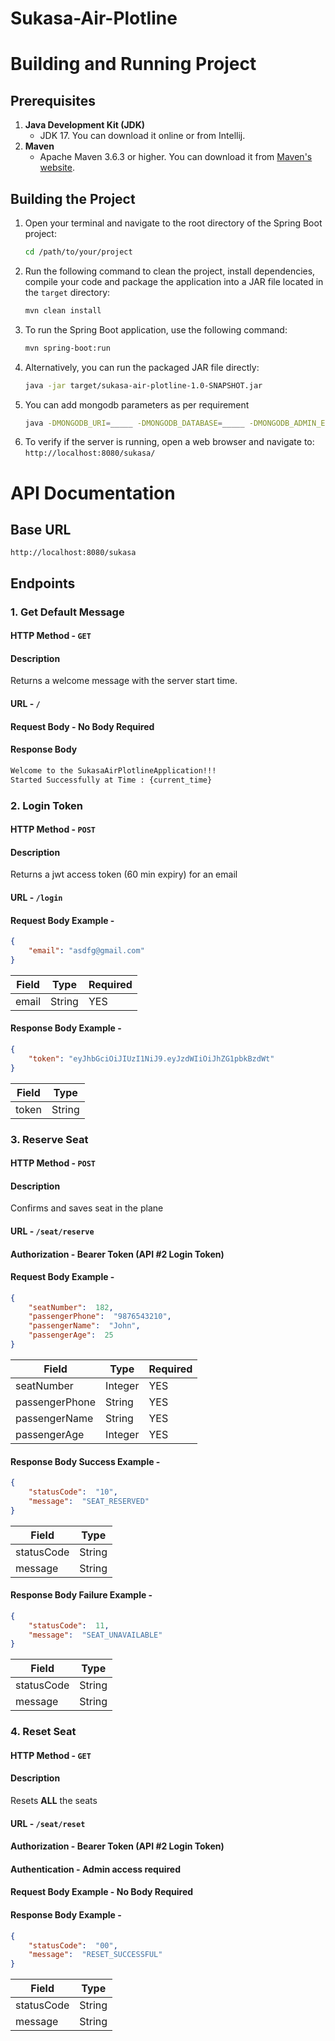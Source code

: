 # Sukasa-Air-Plotline

# Building and Running Project
## Prerequisites
1. **Java Development Kit (JDK)**
    - JDK 17. You can download it online or from Intellij.
2. **Maven**
    - Apache Maven 3.6.3 or higher. You can download it from [Maven's website](https://maven.apache.org/download.cgi).
## Building the Project
1. Open your terminal and navigate to the root directory of the Spring Boot project:
   ```bash
   cd /path/to/your/project
2. Run the following command to clean the project, install dependencies, compile your code and package the application into a JAR file located in the `target` directory:
   ```bash
   mvn clean install
3. To run the Spring Boot application, use the following command:
   ```bash
   mvn spring-boot:run
4. Alternatively, you can run the packaged JAR file directly:
   ```bash
   java -jar target/sukasa-air-plotline-1.0-SNAPSHOT.jar
5. You can add mongodb parameters as per requirement
   ```bash
   java -DMONGODB_URI=_____ -DMONGODB_DATABASE=_____ -DMONGODB_ADMIN_EMAIL=_____ -jar target/sukasa-air-plotline-1.0-SNAPSHOT.jar
6. To verify if the server is running, open a web browser and navigate to:
   `http://localhost:8080/sukasa/`

# API Documentation
## Base URL
`http://localhost:8080/sukasa`
## Endpoints
### 1. Get Default Message
#### HTTP Method    -    `GET`
#### Description
Returns a welcome message with the server start time.
#### URL    -    `/`
#### Request Body - No Body Required
#### Response Body
```html
Welcome to the SukasaAirPlotlineApplication!!!
Started Successfully at Time : {current_time}
```
### 2. Login Token
#### HTTP Method    -    `POST`
#### Description
Returns a jwt access token (60 min expiry) for an email
#### URL    -    `/login`
#### Request Body Example -
```json
{
	"email": "asdfg@gmail.com"
}
```
| Field | Type   | Required |
|-------|--------|----------|
| email | String | YES      |

#### Response Body Example -
```json
{
	"token": "eyJhbGciOiJIUzI1NiJ9.eyJzdWIiOiJhZG1pbkBzdWt"
}
```
| Field | Type   |
|-------|--------|
| token | String |
### 3. Reserve Seat
#### HTTP Method    -    `POST`
#### Description
Confirms and saves seat in the plane
#### URL    -    `/seat/reserve`
#### Authorization    -    Bearer Token (API #2 Login Token)
#### Request Body Example -
```json
{
	"seatNumber":  182,
	"passengerPhone":  "9876543210",
	"passengerName":  "John",
	"passengerAge":  25
}
```
| Field          | Type    | Required |
|----------------|---------|----------|
| seatNumber     | Integer | YES      |
| passengerPhone | String  | YES      |
| passengerName  | String  | YES      |
| passengerAge   | Integer | YES      |
#### Response Body Success Example -
```json
{
    "statusCode":  "10",
    "message":  "SEAT_RESERVED"
}
```
| Field      | Type   |
|------------|--------|
| statusCode | String |
| message    | String |
#### Response Body Failure Example -
```json
{
    "statusCode":  11,
    "message":  "SEAT_UNAVAILABLE"
}
```
| Field      | Type   |
|------------|--------|
| statusCode | String |
| message    | String |
### 4. Reset Seat
#### HTTP Method    -    `GET`
#### Description
Resets **ALL** the seats
#### URL    -    `/seat/reset`
#### Authorization    -    Bearer Token (API #2 Login Token)
#### Authentication    -    Admin access required
#### Request Body Example - No Body Required
#### Response Body Example -
```json
{
    "statusCode":  "00",
    "message":  "RESET_SUCCESSFUL"
}
```
| Field      | Type   |
|------------|--------|
| statusCode | String |
| message    | String |